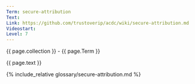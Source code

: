 ```yaml
---
Term: secure-attribution
Text: 
Link: https://github.com/trustoverip/acdc/wiki/secure-attribution.md
Videostart: 
Level: 7
---
```


{{ page.collection }} - {{ page.Term }}

   {{ page.text }}

{% include_relative glossary/secure-attribution.md %}
